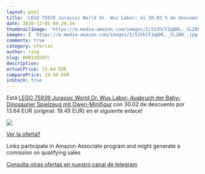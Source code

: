 ```yaml
---
layout: post
title: 'LEGO 75939 Jurassic World Dr. Wus Labor: al 30.02 % de descuento'
date: 2020-12-05 09:29:34
thumbnailImage: 'https://m.media-amazon.com/images/I/51VhCF2qQHL._SL200_.jpg'
images: [ 'https://m.media-amazon.com/images/I/51VhCF2qQHL._SL200_.jpg' ]
comments: true
category: ofertas
author: ring
slug: B0813Q59TC
description:
actualPrice: 13.64 EUR
comparePrice: 19.49 EUR
inStock: true
---
```


Está [LEGO 75939 Jurassic World Dr. Wus Labor: Ausbruch der Baby-Dinosaurier  Spielzeug mit Owen-Minifigur](https://www.amazon.de/dp/B0813Q59TC/?tag=tolees0ca-21) con 30.02 de descuento por 13.64 EUR (original: 19.49 EUR) en el siguiente enlace!

[![](https://m.media-amazon.com/images/I/51VhCF2qQHL._SL200_.jpg)](https://www.amazon.de/dp/B0813Q59TC/?tag=tolees0ca-21)

[Ver la oferta!!](https://www.amazon.de/dp/B0813Q59TC/?tag=tolees0ca-21)

Links participate in Amazon Associate program and might generate a comission on qualifying sales

[Consulta otras ofertas en nuestro canal de telegram](https://t.me/s/ofertas25)
